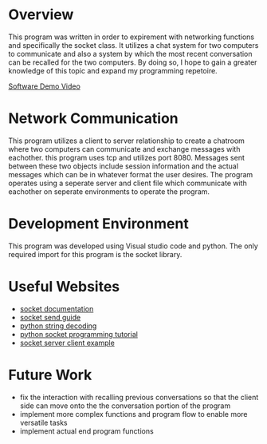 # Overview

This program was written in order to expirement with networking functions and specifically the socket class. It utilizes a chat system for two computers to communicate and also a system by which the most recent conversation can be recalled for the two computers. By doing so, I hope to gain a greater knowledge of this topic and expand my programming repetoire.

[Software Demo Video](https://www.youtube.com/watch?v=AKBqmmwy9SI)

# Network Communication

This program utilizes a client to server relationship to create a chatroom where two computers can communicate and exchange messages with eachother. this program uses tcp and utilizes port 8080. Messages sent between these two objects include session information and the actual messages which can be in whatever format the user desires. The program operates using a seperate server and client file which communicate with eachother on seperate environments to operate the program.

# Development Environment

This program was developed using Visual studio code and python. The only required import for this program is the socket library.

# Useful Websites

* [socket documentation](https://docs.python.org/3.6/library/socket.html)
* [socket send guide](https://pythontic.com/modules/socket/send)
* [python string decoding](https://www.geeksforgeeks.org/python-strings-decode-method/)
* [python socket programming tutorial](https://www.geeksforgeeks.org/python-strings-decode-method/)
* [socket server client example](https://www.digitalocean.com/community/tutorials/python-socket-programming-server-client)

# Future Work

* fix the interaction with recalling previous conversations so that the client side can move onto the the conversation portion of the program
* implement more complex functions and program flow to enable more versatile tasks
* implement actual end program functions